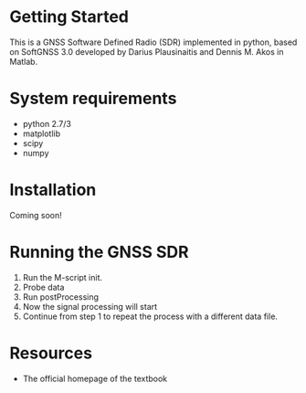 # Getting Started

This is a GNSS Software Defined Radio (SDR) implemented in python, based on SoftGNSS 3.0 developed by Darius Plausinaitis and Dennis M. Akos in Matlab.

# System requirements

* python 2.7/3
* matplotlib
* scipy
* numpy

# Installation

Coming soon!

# Running the GNSS SDR

1. Run the M-script init.
2. Probe data
5. Run postProcessing
6. Now the signal processing will start
7. Continue from step 1 to repeat the process with a different data file.

# Resources
* The official homepage of the textbook
 
